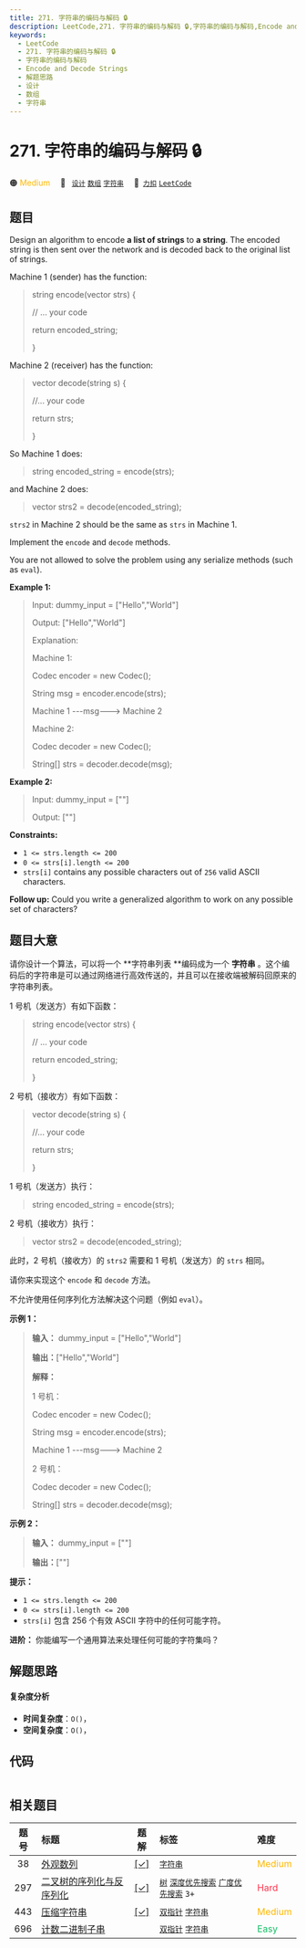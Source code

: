 ```yaml
---
title: 271. 字符串的编码与解码 🔒
description: LeetCode,271. 字符串的编码与解码 🔒,字符串的编码与解码,Encode and Decode Strings,解题思路,设计,数组,字符串
keywords:
  - LeetCode
  - 271. 字符串的编码与解码 🔒
  - 字符串的编码与解码
  - Encode and Decode Strings
  - 解题思路
  - 设计
  - 数组
  - 字符串
---
```


# 271. 字符串的编码与解码 🔒

🟠 <font color=#ffb800>Medium</font>&emsp; 🔖&ensp; [`设计`](/tag/design.md) [`数组`](/tag/array.md) [`字符串`](/tag/string.md)&emsp; 🔗&ensp;[`力扣`](https://leetcode.cn/problems/encode-and-decode-strings) [`LeetCode`](https://leetcode.com/problems/encode-and-decode-strings)

## 题目

Design an algorithm to encode **a list of strings** to **a string**. The
encoded string is then sent over the network and is decoded back to the
original list of strings.

Machine 1 (sender) has the function:

> 
> 
> 
> 
> 
> string encode(vector<string> strs) {
> 
>   // ... your code
> 
>   return encoded_string;
> 
> }

Machine 2 (receiver) has the function:

> 
> 
> 
> 
> 
> vector<string> decode(string s) {
> 
>   //... your code
> 
>   return strs;
> 
> }
> 
> 

So Machine 1 does:

> 
> 
> 
> 
> 
> string encoded_string = encode(strs);
> 
> 

and Machine 2 does:

> 
> 
> 
> 
> 
> vector<string> strs2 = decode(encoded_string);
> 
> 

`strs2` in Machine 2 should be the same as `strs` in Machine 1.

Implement the `encode` and `decode` methods.

You are not allowed to solve the problem using any serialize methods (such as
`eval`).



**Example 1:**

> Input: dummy_input = ["Hello","World"]
> 
> Output: ["Hello","World"]
> 
> Explanation:
> 
> Machine 1:
> 
> Codec encoder = new Codec();
> 
> String msg = encoder.encode(strs);
> 
> Machine 1 ---msg---> Machine 2
> 
> 
> 
> Machine 2:
> 
> Codec decoder = new Codec();
> 
> String[] strs = decoder.decode(msg);

**Example 2:**

> Input: dummy_input = [""]
> 
> Output: [""]

**Constraints:**

  * `1 <= strs.length <= 200`
  * `0 <= strs[i].length <= 200`
  * `strs[i]` contains any possible characters out of `256` valid ASCII characters.



**Follow up:** Could you write a generalized algorithm to work on any possible
set of characters?


## 题目大意

请你设计一个算法，可以将一个 **字符串列表  **编码成为一个 **字符串**
。这个编码后的字符串是可以通过网络进行高效传送的，并且可以在接收端被解码回原来的字符串列表。

1 号机（发送方）有如下函数：

> 
> 
> 
> 
> 
> string encode(vector<string> strs) {
> 
>   // ... your code
> 
>   return encoded_string;
> 
> }

2 号机（接收方）有如下函数：

> 
> 
> 
> 
> 
> vector<string> decode(string s) {
> 
>   //... your code
> 
>   return strs;
> 
> }
> 
> 

1 号机（发送方）执行：

> 
> 
> 
> 
> 
> string encoded_string = encode(strs);
> 
> 

2 号机（接收方）执行：

> 
> 
> 
> 
> 
> vector<string> strs2 = decode(encoded_string);
> 
> 

此时，2 号机（接收方）的 `strs2` 需要和 1 号机（发送方）的 `strs` 相同。

请你来实现这个 `encode` 和 `decode` 方法。

不允许使用任何序列化方法解决这个问题（例如 `eval`）。



**示例 1：**

> 
> 
> 
> 
> 
> **输入：** dummy_input = ["Hello","World"]
> 
> **输出：**["Hello","World"]
> 
> **解释：**
> 
> 1 号机：
> 
> Codec encoder = new Codec();
> 
> String msg = encoder.encode(strs);
> 
> Machine 1 ---msg---> Machine 2
> 
> 
> 
> 2 号机：
> 
> Codec decoder = new Codec();
> 
> String[] strs = decoder.decode(msg);
> 
> 

**示例 2：**

> 
> 
> 
> 
> 
> **输入：** dummy_input = [""]
> 
> **输出：**[""]
> 
> 



**提示：**

  * `1 <= strs.length <= 200`
  * `0 <= strs[i].length <= 200`
  * `strs[i]` 包含 256 个有效 ASCII 字符中的任何可能字符。



**进阶：** 你能编写一个通用算法来处理任何可能的字符集吗？


## 解题思路

#### 复杂度分析

- **时间复杂度**：`O()`，
- **空间复杂度**：`O()`，

## 代码

```javascript

```

## 相关题目

<!-- prettier-ignore -->
| 题号 | 标题 | 题解 | 标签 | 难度 |
| :------: | :------ | :------: | :------ | :------ |
| 38 | [外观数列](https://leetcode.com/problems/count-and-say) | [[✓]](/problem/0038.md) |  [`字符串`](/tag/string.md) | <font color=#ffb800>Medium</font> |
| 297 | [二叉树的序列化与反序列化](https://leetcode.com/problems/serialize-and-deserialize-binary-tree) | [[✓]](/problem/0297.md) |  [`树`](/tag/tree.md) [`深度优先搜索`](/tag/depth-first-search.md) [`广度优先搜索`](/tag/breadth-first-search.md) `3+` | <font color=#ff334b>Hard</font> |
| 443 | [压缩字符串](https://leetcode.com/problems/string-compression) | [[✓]](/problem/0443.md) |  [`双指针`](/tag/two-pointers.md) [`字符串`](/tag/string.md) | <font color=#ffb800>Medium</font> |
| 696 | [计数二进制子串](https://leetcode.com/problems/count-binary-substrings) |  |  [`双指针`](/tag/two-pointers.md) [`字符串`](/tag/string.md) | <font color=#15bd66>Easy</font> |